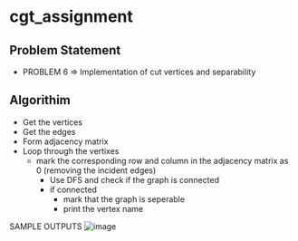 # cgt_assignment


## Problem Statement
- PROBLEM 6 => Implementation of cut vertices and separability

## Algorithim
- Get the vertices
- Get the edges
- Form adjacency matrix
- Loop through the vertixes
    - mark the corresponding row and column in the adjacency matrix as 0 (removing the incident edges)
        - Use DFS and check if the graph is connected
        - if connected
            - mark that the graph is seperable
            - print the vertex name
 
 SAMPLE OUTPUTS
![image](https://user-images.githubusercontent.com/84980036/204101961-c77b891f-3df8-45ae-9be5-984198cf9347.png)
